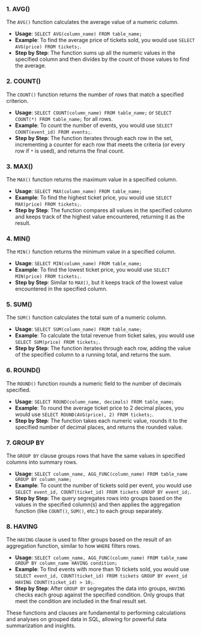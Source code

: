 

### 1. AVG()

The `AVG()` function calculates the average value of a numeric column.

- **Usage**: `SELECT AVG(column_name) FROM table_name;`
- **Example**: To find the average price of tickets sold, you would use `SELECT AVG(price) FROM tickets;`.
- **Step by Step**: The function sums up all the numeric values in the specified column and then divides by the count of those values to find the average.

### 2. COUNT()

The `COUNT()` function returns the number of rows that match a specified criterion.

- **Usage**: `SELECT COUNT(column_name) FROM table_name;` or `SELECT COUNT(*) FROM table_name;` for all rows.
- **Example**: To count the number of events, you would use `SELECT COUNT(event_id) FROM events;`.
- **Step by Step**: The function iterates through each row in the set, incrementing a counter for each row that meets the criteria (or every row if `*` is used), and returns the final count.

### 3. MAX()

The `MAX()` function returns the maximum value in a specified column.

- **Usage**: `SELECT MAX(column_name) FROM table_name;`
- **Example**: To find the highest ticket price, you would use `SELECT MAX(price) FROM tickets;`.
- **Step by Step**: The function compares all values in the specified column and keeps track of the highest value encountered, returning it as the result.

### 4. MIN()

The `MIN()` function returns the minimum value in a specified column.

- **Usage**: `SELECT MIN(column_name) FROM table_name;`
- **Example**: To find the lowest ticket price, you would use `SELECT MIN(price) FROM tickets;`.
- **Step by Step**: Similar to `MAX()`, but it keeps track of the lowest value encountered in the specified column.

### 5. SUM()

The `SUM()` function calculates the total sum of a numeric column.

- **Usage**: `SELECT SUM(column_name) FROM table_name;`
- **Example**: To calculate the total revenue from ticket sales, you would use `SELECT SUM(price) FROM tickets;`.
- **Step by Step**: The function iterates through each row, adding the value of the specified column to a running total, and returns the sum.

### 6. ROUND()

The `ROUND()` function rounds a numeric field to the number of decimals specified.

- **Usage**: `SELECT ROUND(column_name, decimals) FROM table_name;`
- **Example**: To round the average ticket price to 2 decimal places, you would use `SELECT ROUND(AVG(price), 2) FROM tickets;`.
- **Step by Step**: The function takes each numeric value, rounds it to the specified number of decimal places, and returns the rounded value.

### 7. GROUP BY

The `GROUP BY` clause groups rows that have the same values in specified columns into summary rows.

- **Usage**: `SELECT column_name, AGG_FUNC(column_name) FROM table_name GROUP BY column_name;`
- **Example**: To count the number of tickets sold per event, you would use `SELECT event_id, COUNT(ticket_id) FROM tickets GROUP BY event_id;`.
- **Step by Step**: The query segregates rows into groups based on the values in the specified column(s) and then applies the aggregation function (like `COUNT()`, `SUM()`, etc.) to each group separately.

### 8. HAVING

The `HAVING` clause is used to filter groups based on the result of an aggregation function, similar to how `WHERE` filters rows.

- **Usage**: `SELECT column_name, AGG_FUNC(column_name) FROM table_name GROUP BY column_name HAVING condition;`
- **Example**: To find events with more than 10 tickets sold, you would use `SELECT event_id, COUNT(ticket_id) FROM tickets GROUP BY event_id HAVING COUNT(ticket_id) > 10;`.
- **Step by Step**: After `GROUP BY` segregates the data into groups, `HAVING` checks each group against the specified condition. Only groups that meet the condition are included in the final result set.

These functions and clauses are fundamental to performing calculations and analyses on grouped data in SQL, allowing for powerful data summarization and insights.
